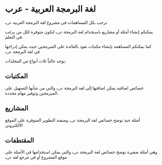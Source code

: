 # لغة البرمجة العربية - عرب
نرحب بكل المساهمات في مشروع لغة البرمجة العربية `عرب`

يمكنكم إنشاء أمثلة أو مشاريع باستخدام لغة البرمجة `عرب` لتكون متوفرة لكل من يرغب في التعلم.

كما يمكنكم المساهمة بإنشاء مكتبات تعود بالفائدة على المبرمجين حيث يمكن إدراجها في لغة البرمجة `عرب`

يوجد حالياً ثلاث أنواع من المجلدات:

## المكتبات
خصائص اضافية يمكن اضافتها إلى لغة البرمجة `عرب` والتي من شأنها التسهيل على المبرمجين وتوفير مهام محددة.

## المشاريع
أمثلة حية توضح خصائص لغة البرمجة `عرب` ومنصة التطوير المتوفرة على الموقع الالكتروني

## المقتطفات
وهي أمثلة صغيرة توضح خصائص لغة البرمجة `عرب` والتي يمكن استخدامها في الأمثلة على موقع المشروع أو في مرجع لغة `عرب`



